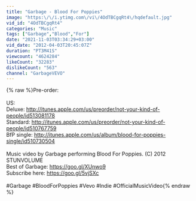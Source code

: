 ```yaml
---
title: "Garbage - Blood For Poppies"
image: "https:\/\/i.ytimg.com\/vi\/4OdTBCgqRt4\/hqdefault.jpg"
vid_id: "4OdTBCgqRt4"
categories: "Music"
tags: ["Garbage","Blood","For"]
date: "2021-11-03T03:34:29+03:00"
vid_date: "2012-04-03T20:45:07Z"
duration: "PT3M41S"
viewcount: "4624284"
likeCount: "32283"
dislikeCount: "563"
channel: "GarbageVEVO"
---
```

{% raw %}Pre-order:<br /><br />US: <br />Deluxe: <a rel="nofollow" target="blank" href="http://itunes.apple.com/us/preorder/not-your-kind-of-people/id513081178">http://itunes.apple.com/us/preorder/not-your-kind-of-people/id513081178</a><br />Standard: <a rel="nofollow" target="blank" href="http://itunes.apple.com/us/preorder/not-your-kind-of-people/id510767759">http://itunes.apple.com/us/preorder/not-your-kind-of-people/id510767759</a><br />BfP single: <a rel="nofollow" target="blank" href="http://itunes.apple.com/us/album/blood-for-poppies-single/id510730504">http://itunes.apple.com/us/album/blood-for-poppies-single/id510730504</a> <br /><br />Music video by Garbage performing Blood For Poppies. (C) 2012 STUNVOLUME<br />Best of Garbage: <a rel="nofollow" target="blank" href="https://goo.gl/XUnwo9">https://goo.gl/XUnwo9</a><br />Subscribe here: <a rel="nofollow" target="blank" href="https://goo.gl/5vjSXc">https://goo.gl/5vjSXc</a><br /><br />#Garbage #BloodForPoppies #Vevo #Indie #OfficialMusicVideo{% endraw %}
